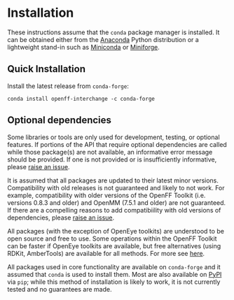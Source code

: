 # Installation

These instructions assume that the `conda` package manager is installed. It can be obtained either from the [Anaconda](https://www.anaconda.com/products/individual#Downloads) Python distribution or a lightweight stand-in such as [Miniconda](https://docs.conda.io/en/latest/miniconda.html) or [Miniforge](https://github.com/conda-forge/miniforge#readme).


## Quick Installation
Install the latest release from `conda-forge`:

```shell
conda install openff-interchange -c conda-forge
```

## Optional dependencies

Some libraries or tools are only used for development, testing, or optional features. If portions of the API that require optional dependencies are called while those package(s) are not available, an informative error message should be provided. If one is not provided or is insufficiently informative, please [raise an issue](https://github.com/openforcefield/openff-interchange/issues).

It is assumed that all packages are updated to their latest minor versions. Compatibility with old releases is not guaranteed and likely to not work. For example, compatibility with older versions of the OpenFF Toolkit (i.e. versions 0.8.3 and older) and OpenMM (7.5.1 and older) are not guaranteed. If there are a compelling reasons to add compatibiility with old versions of dependencies, please [raise an issue](https://github.com/openforcefield/openff-interchange/issues).

All packages (with the exception of OpenEye toolkits) are understood to be open source and free to use. Some operations within the OpenFF Toolkit can be faster if OpenEye toolkits are available, but free alternatives (using RDKit, AmberTools) are available for all methods. For more see [here](https://open-forcefield-toolkit.readthedocs.io/en/stable/installation.html#optional-dependencies).

All packages used in core functionality are available on `conda-forge` and it assumed that `conda` is used to install them. Most are also available on [PyPI](https://pypi.org) via `pip`; while this method of installation is likely to work, it is not currently tested and no guarantees are made.
